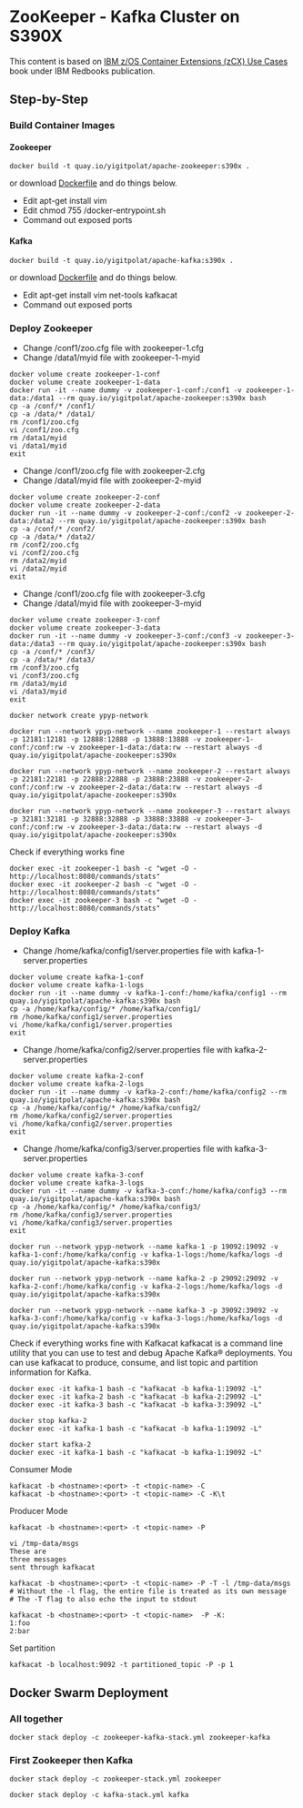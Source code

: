 # ZooKeeper - Kafka Cluster on S390X

This content is based on [IBM z/OS Container Extensions (zCX) Use Cases](http://www.redbooks.ibm.com/Redbooks.nsf/RedbookAbstracts/sg248471.html?Open) book under IBM Redbooks publication.

## Step-by-Step

### Build Container Images

#### Zookeeper

```
docker build -t quay.io/yigitpolat/apache-zookeeper:s390x .
```

or download [Dockerfile](https://github.com/linux-on-ibm-z/dockerfile-examples/tree/master/ApacheZooKeeper) and do things below.

- Edit apt-get install vim
- Edit chmod 755 /docker-entrypoint.sh
- Command out exposed ports

#### Kafka

```
docker build -t quay.io/yigitpolat/apache-kafka:s390x .
```

or download [Dockerfile](https://github.com/linux-on-ibm-z/dockerfile-examples/tree/master/ApacheKafka) and do things below.
- Edit apt-get install vim net-tools kafkacat
- Command out exposed ports

### Deploy Zookeeper

- Change /conf1/zoo.cfg file with zookeeper-1.cfg
- Change /data1/myid file with zookeeper-1-myid

```
docker volume create zookeeper-1-conf
docker volume create zookeeper-1-data
docker run -it --name dummy -v zookeeper-1-conf:/conf1 -v zookeeper-1-data:/data1 --rm quay.io/yigitpolat/apache-zookeeper:s390x bash
cp -a /conf/* /conf1/
cp -a /data/* /data1/
rm /conf1/zoo.cfg
vi /conf1/zoo.cfg
rm /data1/myid
vi /data1/myid
exit
```

- Change /conf1/zoo.cfg file with zookeeper-2.cfg
- Change /data1/myid file with zookeeper-2-myid

```
docker volume create zookeeper-2-conf
docker volume create zookeeper-2-data
docker run -it --name dummy -v zookeeper-2-conf:/conf2 -v zookeeper-2-data:/data2 --rm quay.io/yigitpolat/apache-zookeeper:s390x bash
cp -a /conf/* /conf2/
cp -a /data/* /data2/
rm /conf2/zoo.cfg
vi /conf2/zoo.cfg
rm /data2/myid
vi /data2/myid
exit
```

- Change /conf1/zoo.cfg file with zookeeper-3.cfg
- Change /data1/myid file with zookeeper-3-myid

```
docker volume create zookeeper-3-conf
docker volume create zookeeper-3-data
docker run -it --name dummy -v zookeeper-3-conf:/conf3 -v zookeeper-3-data:/data3 --rm quay.io/yigitpolat/apache-zookeeper:s390x bash
cp -a /conf/* /conf3/
cp -a /data/* /data3/
rm /conf3/zoo.cfg
vi /conf3/zoo.cfg
rm /data3/myid
vi /data3/myid
exit
```

```
docker network create ypyp-network

docker run --network ypyp-network --name zookeeper-1 --restart always -p 12181:12181 -p 12888:12888 -p 13888:13888 -v zookeeper-1-conf:/conf:rw -v zookeeper-1-data:/data:rw --restart always -d quay.io/yigitpolat/apache-zookeeper:s390x

docker run --network ypyp-network --name zookeeper-2 --restart always -p 22181:22181 -p 22888:22888 -p 23888:23888 -v zookeeper-2-conf:/conf:rw -v zookeeper-2-data:/data:rw --restart always -d quay.io/yigitpolat/apache-zookeeper:s390x

docker run --network ypyp-network --name zookeeper-3 --restart always -p 32181:32181 -p 32888:32888 -p 33888:33888 -v zookeeper-3-conf:/conf:rw -v zookeeper-3-data:/data:rw --restart always -d quay.io/yigitpolat/apache-zookeeper:s390x
```

Check if everything works fine

```
docker exec -it zookeeper-1 bash -c "wget -O - http://localhost:8080/commands/stats"
docker exec -it zookeeper-2 bash -c "wget -O - http://localhost:8080/commands/stats"
docker exec -it zookeeper-3 bash -c "wget -O - http://localhost:8080/commands/stats"
```

### Deploy Kafka

- Change /home/kafka/config1/server.properties file with kafka-1-server.properties

```
docker volume create kafka-1-conf
docker volume create kafka-1-logs
docker run -it --name dummy -v kafka-1-conf:/home/kafka/config1 --rm quay.io/yigitpolat/apache-kafka:s390x bash
cp -a /home/kafka/config/* /home/kafka/config1/
rm /home/kafka/config1/server.properties
vi /home/kafka/config1/server.properties
exit
```

- Change /home/kafka/config2/server.properties file with kafka-2-server.properties

```
docker volume create kafka-2-conf
docker volume create kafka-2-logs
docker run -it --name dummy -v kafka-2-conf:/home/kafka/config2 --rm quay.io/yigitpolat/apache-kafka:s390x bash
cp -a /home/kafka/config/* /home/kafka/config2/
rm /home/kafka/config2/server.properties
vi /home/kafka/config2/server.properties
exit
```

- Change /home/kafka/config3/server.properties file with kafka-3-server.properties

```
docker volume create kafka-3-conf
docker volume create kafka-3-logs
docker run -it --name dummy -v kafka-3-conf:/home/kafka/config3 --rm quay.io/yigitpolat/apache-kafka:s390x bash
cp -a /home/kafka/config/* /home/kafka/config3/
rm /home/kafka/config3/server.properties
vi /home/kafka/config3/server.properties
exit
```

```
docker run --network ypyp-network --name kafka-1 -p 19092:19092 -v kafka-1-conf:/home/kafka/config -v kafka-1-logs:/home/kafka/logs -d quay.io/yigitpolat/apache-kafka:s390x

docker run --network ypyp-network --name kafka-2 -p 29092:29092 -v kafka-2-conf:/home/kafka/config -v kafka-2-logs:/home/kafka/logs -d quay.io/yigitpolat/apache-kafka:s390x

docker run --network ypyp-network --name kafka-3 -p 39092:39092 -v kafka-3-conf:/home/kafka/config -v kafka-3-logs:/home/kafka/logs -d quay.io/yigitpolat/apache-kafka:s390x
```

Check if everything works fine with Kafkacat
kafkacat is a command line utility that you can use to test and debug Apache Kafka® deployments. You can use kafkacat to produce, consume, and list topic and partition information for Kafka.


```
docker exec -it kafka-1 bash -c "kafkacat -b kafka-1:19092 -L"
docker exec -it kafka-2 bash -c "kafkacat -b kafka-2:29092 -L"
docker exec -it kafka-3 bash -c "kafkacat -b kafka-3:39092 -L"

docker stop kafka-2
docker exec -it kafka-1 bash -c "kafkacat -b kafka-1:19092 -L"

docker start kafka-2
docker exec -it kafka-1 bash -c "kafkacat -b kafka-1:19092 -L"
```

Consumer Mode
```
kafkacat -b <hostname>:<port> -t <topic-name> -C
kafkacat -b <hostname>:<port> -t <topic-name> -C -K\t
```

Producer Mode
```
kafkacat -b <hostname>:<port> -t <topic-name> -P
```

```
vi /tmp-data/msgs
These are
three messages
sent through kafkacat

kafkacat -b <hostname>:<port> -t <topic-name> -P -T -l /tmp-data/msgs
# Without the -l flag, the entire file is treated as its own message
# The -T flag to also echo the input to stdout
```

```
kafkacat -b <hostname>:<port> -t <topic-name>  -P -K:
1:foo
2:bar
```

Set partition
```
kafkacat -b localhost:9092 -t partitioned_topic -P -p 1
```

## Docker Swarm Deployment

### All together

```
docker stack deploy -c zookeeper-kafka-stack.yml zookeeper-kafka
```


### First Zookeeper then Kafka

```
docker stack deploy -c zookeeper-stack.yml zookeeper
```

```
docker stack deploy -c kafka-stack.yml kafka
```
